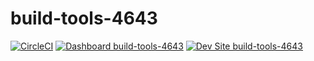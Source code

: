# build-tools-4643

[![CircleCI](https://circleci.com/gh/pantheon-ci-bot/build-tools-4643.svg?style=shield)](https://circleci.com/gh/pantheon-ci-bot/build-tools-4643)
[![Dashboard build-tools-4643](https://img.shields.io/badge/dashboard-build_tools_4643-yellow.svg)](https://dashboard.pantheon.io/sites/0faa3a25-8ac5-4b54-9854-646449bd8db7#dev/code)
[![Dev Site build-tools-4643](https://img.shields.io/badge/site-build_tools_4643-blue.svg)](http://dev-build-tools-4643.pantheonsite.io/)